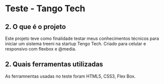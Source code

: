 # Teste - Tango Tech

## 2. O que é o projeto
Este projeto teve como finalidade testar meus conhecimentos técnicos para iniciar um sistema treeni na startup Tengo Tech.
Criado para celular e responsivo com flexbox e @media.  

## 2. Quais ferramentas utilizadas
As ferramnentas usadas no teste foram HTML5, CSS3, Flex Box.
